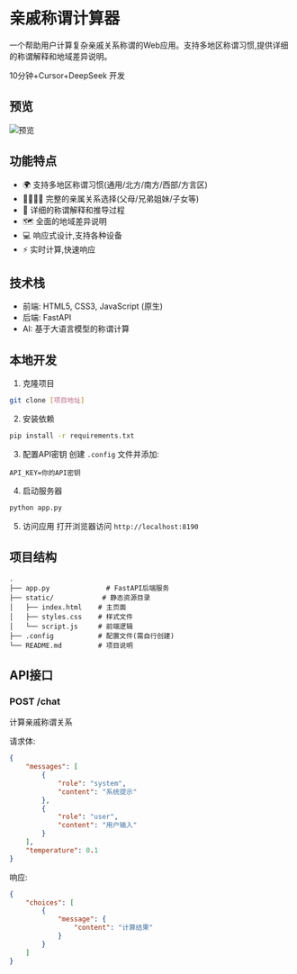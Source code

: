 # 亲戚称谓计算器

一个帮助用户计算复杂亲戚关系称谓的Web应用。支持多地区称谓习惯,提供详细的称谓解释和地域差异说明。

10分钟+Cursor+DeepSeek 开发

## 预览

![预览](docs/a.jpg)

## 功能特点

- 🌍 支持多地区称谓习惯(通用/北方/南方/西部/方言区)
- 👨‍👩‍👧‍👦 完整的亲属关系选择(父母/兄弟姐妹/子女等)
- 📝 详细的称谓解释和推导过程
- 🗺️ 全面的地域差异说明
- 💻 响应式设计,支持各种设备
- ⚡ 实时计算,快速响应

## 技术栈

- 前端: HTML5, CSS3, JavaScript (原生)
- 后端: FastAPI
- AI: 基于大语言模型的称谓计算

## 本地开发

1. 克隆项目
```bash
git clone [项目地址]
```

2. 安装依赖
```bash
pip install -r requirements.txt
```

3. 配置API密钥
创建 `.config` 文件并添加:
```
API_KEY=你的API密钥
```

4. 启动服务器
```bash
python app.py
```

5. 访问应用
打开浏览器访问 `http://localhost:8190`

## 项目结构

```
.
├── app.py              # FastAPI后端服务
├── static/            # 静态资源目录
│   ├── index.html    # 主页面
│   ├── styles.css    # 样式文件
│   └── script.js     # 前端逻辑
├── .config           # 配置文件(需自行创建)
└── README.md         # 项目说明
```

## API接口

### POST /chat
计算亲戚称谓关系

请求体:
```json
{
    "messages": [
        {
            "role": "system",
            "content": "系统提示"
        },
        {
            "role": "user", 
            "content": "用户输入"
        }
    ],
    "temperature": 0.1
}
```

响应:
```json
{
    "choices": [
        {
            "message": {
                "content": "计算结果"
            }
        }
    ]
}
```
